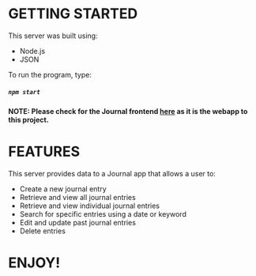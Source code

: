 # GETTING STARTED

This server was built using:

* Node.js
* JSON

To run the program, type:

##### `npm start`

#### NOTE: Please check for the Journal frontend [here](https://github.com/121Unicorns/journal-frontend) as it is the webapp to this project.

# FEATURES

This server provides data to a Journal app that allows a user to:

* Create a new journal entry
* Retrieve and view all journal entries
* Retrieve and view individual journal entries
* Search for specific entries using a date or keyword
* Edit and update past journal entries
* Delete entries

# ENJOY!
